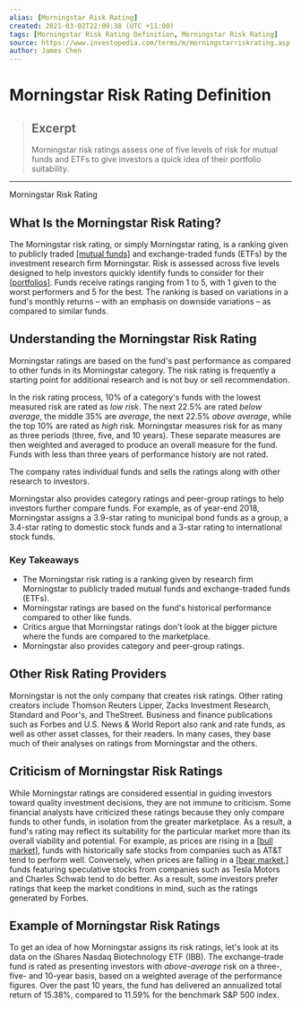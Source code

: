 ```yaml
---
alias: [Morningstar Risk Rating]
created: 2021-03-02T22:09:38 (UTC +11:00)
tags: [Morningstar Risk Rating Definition, Morningstar Risk Rating]
source: https://www.investopedia.com/terms/m/morningstarriskrating.asp
author: James Chen
---
```


# Morningstar Risk Rating Definition

> ## Excerpt
> Morningstar risk ratings assess one of five levels of risk for mutual funds and ETFs to give investors a quick idea of their portfolio suitability.

---

Morningstar Risk Rating
## What Is the Morningstar Risk Rating?

The Morningstar risk rating, or simply Morningstar rating, is a ranking given to publicly traded [[mutual funds]](https://www.investopedia.com/terms/m/mutualfund.asp) and exchange-traded funds (ETFs) by the investment research firm Morningstar. Risk is assessed across five levels designed to help investors quickly identify funds to consider for their [[portfolios]](https://www.investopedia.com/terms/p/portfolio.asp). Funds receive ratings ranging from 1 to 5, with 1 given to the worst performers and 5 for the best. The ranking is based on variations in a fund's monthly returns – with an emphasis on downside variations – as compared to similar funds.

## Understanding the Morningstar Risk Rating

Morningstar ratings are based on the fund's past performance as compared to other funds in its Morningstar category. The risk rating is frequently a starting point for additional research and is not buy or sell recommendation.

In the risk rating process, 10% of a category's funds with the lowest measured risk are rated as _low risk_. The next 22.5% are rated _below average_, the middle 35% are _average_, the next 22.5% _above average_, while the top 10% are rated as _high_ risk. Morningstar measures risk for as many as three periods (three, five, and 10 years). These separate measures are then weighted and averaged to produce an overall measure for the fund. Funds with less than three years of performance history are not rated.

The company rates individual funds and sells the ratings along with other research to investors.

Morningstar also provides category ratings and peer-group ratings to help investors further compare funds. For example, as of year-end 2018, Morningstar assigns a 3.9-star rating to municipal bond funds as a group, a 3.4-star rating to domestic stock funds and a 3-star rating to international stock funds.

### Key Takeaways

-   The Morningstar risk rating is a ranking given by research firm Morningstar to publicly traded mutual funds and exchange-traded funds (ETFs).
-   Morningstar ratings are based on the fund's historical performance compared to other like funds.
-   Critics argue that Morningstar ratings don't look at the bigger picture where the funds are compared to the marketplace.
-   Morningstar also provides category and peer-group ratings.

## Other Risk Rating Providers

Morningstar is not the only company that creates risk ratings. Other rating creators include Thomson Reuters Lipper, Zacks Investment Research, Standard and Poor's, and TheStreet. Business and finance publications such as Forbes and U.S. News & World Report also rank and rate funds, as well as other asset classes, for their readers. In many cases, they base much of their analyses on ratings from Morningstar and the others.

## Criticism of Morningstar Risk Ratings

While Morningstar ratings are considered essential in guiding investors toward quality investment decisions, they are not immune to criticism. Some financial analysts have criticized these ratings because they only compare funds to other funds, in isolation from the greater marketplace. As a result, a fund's rating may reflect its suitability for the particular market more than its overall viability and potential. For example, as prices are rising in a [[bull market]](https://www.investopedia.com/terms/b/bullmarket.asp), funds with historically safe stocks from companies such as AT&T tend to perform well. Conversely, when prices are falling in a [[bear market,]](https://www.investopedia.com/terms/b/bearmarket.asp) funds featuring speculative stocks from companies such as Tesla Motors and Charles Schwab tend to do better. As a result, some investors prefer ratings that keep the market conditions in mind, such as the ratings generated by Forbes.

## Example of Morningstar Risk Ratings

To get an idea of how Morningstar assigns its risk ratings, let's look at its data on the iShares Nasdaq Biotechnology ETF (IBB). The exchange-trade fund is rated as presenting investors with _above-average_ risk on a three-, five- and 10-year basis, based on a weighted average of the performance figures. Over the past 10 years, the fund has delivered an annualized total return of 15.38%, compared to 11.59% for the benchmark S&P 500 index.
